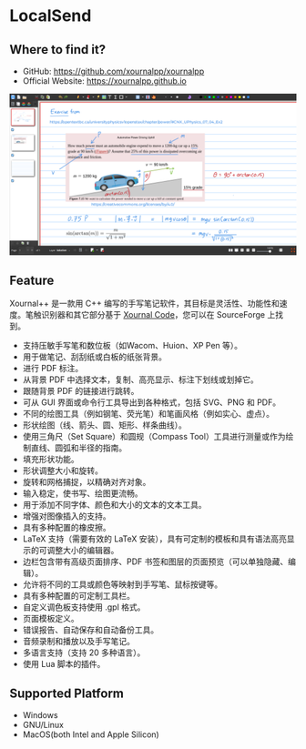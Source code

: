 # LocalSend

## Where to find it?

* GitHub: https://github.com/xournalpp/xournalpp
* Official Website: https://xournalpp.github.io

![](../img/Xournalpp/Xournalpp.png)

## Feature

Xournal++ 是一款用 C++ 编写的手写笔记软件，其目标是灵活性、功能性和速度。笔触识别器和其它部分基于 [Xournal Code](https://xournal.sourceforge.net)，您可以在 SourceForge 上找到。

* 支持压敏手写笔和数位板（如Wacom、Huion、XP Pen 等）。
* 用于做笔记、刮刮纸或白板的纸张背景。
* 进行 PDF 标注。
* 从背景 PDF 中选择文本，复制、高亮显示、标注下划线或划掉它。
* 跟随背景 PDF 的链接进行跳转。
* 可从 GUI 界面或命令行工具导出到各种格式，包括 SVG、PNG 和 PDF。
* 不同的绘图工具（例如钢笔、荧光笔）和笔画风格（例如实心、虚点）。
* 形状绘图（线、箭头、圆、矩形、样条曲线）。
* 使用三角尺（Set Square）和圆规（Compass Tool）工具进行测量或作为绘制直线、圆弧和半径的指南。
* 填充形状功能。
* 形状调整大小和旋转。
* 旋转和网格捕捉，以精确对齐对象。
* 输入稳定，使书写、绘图更流畅。
* 用于添加不同字体、颜色和大小的文本的文本工具。
* 增强对图像插入的支持。
* 具有多种配置的橡皮擦。
* LaTeX 支持（需要有效的 LaTeX 安装），具有可定制的模板和具有语法高亮显示的可调整大小的编辑器。
* 边栏包含带有高级页面排序、PDF 书签和图层的页面预览（可以单独隐藏、编辑）。
* 允许将不同的工具或颜色等映射到手写笔、鼠标按键等。
* 具有多种配置的可定制工具栏。
* 自定义调色板支持使用 .gpl 格式。
* 页面模板定义。
* 错误报告、自动保存和自动备份工具。
* 音频录制和播放以及手写笔记。
* 多语言支持（支持 20 多种语言）。
* 使用 Lua 脚本的插件。

## Supported Platform

* Windows
* GNU/Linux
* MacOS(both Intel and Apple Silicon)